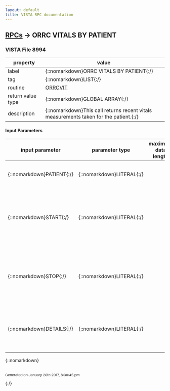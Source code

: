 ```yaml
---
layout: default
title: VISTA RPC documentation
---
```




## [RPCs](TableOfContent.md) &#8594; ORRC VITALS BY PATIENT 



### VISTA File 8994 


 property | value 
--- | --- 
 label | {::nomarkdown}ORRC VITALS BY PATIENT{:/}
 tag | {::nomarkdown}LIST{:/}
 routine | [ORRCVIT](http://code.osehra.org/dox/Routine_ORRCVIT_source.html)
 return value type | {::nomarkdown}GLOBAL ARRAY{:/}
 description | {::nomarkdown}This call returns recent vitals measurements taken for the patient.{:/}

#### Input Parameters

| input parameter | parameter type | maximum data length | required | description | 
| --- | --- | --- | --- | --- | 
| {::nomarkdown}PATIENT{:/} | {::nomarkdown}LITERAL{:/} |  | {::nomarkdown}true{:/} | {::nomarkdown}This is the pointer to the patient in the Patient file #2.{:/} | 
| {::nomarkdown}START{:/} | {::nomarkdown}LITERAL{:/} |  | {::nomarkdown}true{:/} | {::nomarkdown}This is the date to start searching for vitals, in the form YYYYMMDDHHMMSS;if no date range is specified, up to 5 sets of measurements will be returned.{:/} | 
| {::nomarkdown}STOP{:/} | {::nomarkdown}LITERAL{:/} |  | {::nomarkdown}true{:/} | {::nomarkdown}This is the date to stop searching for vitals, in the form YYYYMMDDHHMMSS;if no date range is specified, up to 5 sets of measurements will bereturned.{:/} | 
| {::nomarkdown}DETAILS{:/} | {::nomarkdown}LITERAL{:/} |  | {::nomarkdown}true{:/} | {::nomarkdown}This flag indicates whether to return the details of each vital signtaken (true), or just the list of measurement set IDs (false).{:/} | 

{::nomarkdown} <br/><br/><p style="font-size: 11px">Generated on January 26th 2017, 8:30:45 pm</p>{:/}